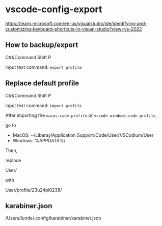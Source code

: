 # vscode-config-export

https://learn.microsoft.com/en-us/visualstudio/ide/identifying-and-customizing-keyboard-shortcuts-in-visual-studio?view=vs-2022


## How to backup/export

Ctrl/Command Shift P

input text command: `export profile`


## Replace default profile


Ctrl/Command Shift P

input text command: `import profile`

After importing the `macos.code-profile` or  `vscode-windows.code-profile`, 

go to 

- MacOS: ~/Libaray/Application Support/Code/User/VSCodium/User
- Windows: %APPDATA%/

Then, 

replace

User/<CONTENT>

with

User/profile/23u24pi0238/<CONTENT>


## karabiner.json

/Users/lunde/.config/karabiner/karabiner.json